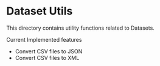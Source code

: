 # Dataset Utils

This directory contains utility functions related to Datasets.

Current Implemented features

* Convert CSV files to JSON
* Convert CSV files to XML
